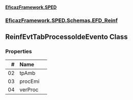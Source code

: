 #### [EficazFramework.SPED](EficazFrameworkSPED.md 'EficazFramework SPED')
### [EficazFramework.SPED.Schemas.EFD_Reinf](EficazFramework.SPED.Schemas.EFD_Reinf.md 'EficazFramework.SPED.Schemas.EFD_Reinf')

## ReinfEvtTabProcessoIdeEvento Class
### Properties

| # | Name | |
| ---: | :--- | :--- |
| 02 | tpAmb |  |
| 03 | procEmi |  |
| 04 | verProc |  |

